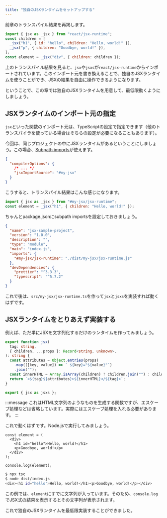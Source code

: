 ```yaml
---
title: "独自のJSXランタイムをセットアップする"
---
```


前章のトランスパイル結果を再掲します。

```js:dist/index.js
import { jsx as _jsx } from "react/jsx-runtime";
const children = [
  _jsx("h1", { id: "hello", children: "Hello, world!" }),
  _jsx("p", { children: "Goodbye, world!" }),
];
const element = _jsx("div", { children: children });
```

上のトランスパイル結果を見ると、`jsx`や`jsxs`が`react/jsx-runtime`からインポートされています。このインポート元を書き換えることで、独自のJSXランタイムを使うことができ、JSXの結果を自由に操作できるようになります。

ということで、この章では独自のJSXランタイムを用意して、最低限動くようにしましょう。

## JSXランタイムのインポート元の指定

`jsx`といった関数のインポート元は、TypeScriptの設定で指定できます（他のトランスパイラを使っている場合はそちらの設定が必要になることもあります）。

今回は、同じプロジェクトの中にJSXランタイムがあるということにしましょう。この場合、[Subpath imports](https://nodejs.org/api/packages.html#subpath-imports)が使えます。

```json:tsconfig.json
{
  "compilerOptions": {
    /* ... */
    "jsxImportSource": "#my-jsx"
  }
}
```

こうすると、トランスパイル結果はこんな感じになります。

```js:dist/index.js
import { jsx as _jsx } from "#my-jsx/jsx-runtime";
const element = _jsx("h1", { children: "Hello, world!" });
```

ちゃんとpackage.jsonにsubpath importsを設定しておきましょう。

```json:package.json
{
  "name": "jsx-sample-project",
  "version": "1.0.0",
  "description": "",
  "type": "module",
  "main": "index.js",
  "imports": {
    "#my-jsx/jsx-runtime": "./dist/my-jsx/jsx-runtime.js"
  },
  "devDependencies": {
    "prettier": "^3.3.3",
    "typescript": "^5.7.2"
  }
}
```

これで後は、`src/my-jsx/jsx-runtime.ts`を作って`jsx`と`jsxs`を実装すれば動くはずです。

## JSXランタイムをとりあえず実装する

例えば、ただ単にJSXを文字列化するだけのランタイムを作ってみましょう。

```ts:src/my-jsx/jsx-runtime.ts
export function jsx(
  tag: string,
  { children, ...props }: Record<string, unknown>,
): string {
  const attributes = Object.entries(props)
    .map(([key, value]) => ` ${key}="${value}"`)
    .join("");
  const innerHTML = Array.isArray(children) ? children.join("") : children;
  return `<${tag}${attributes}>${innerHTML}</${tag}>`;
}

export { jsx as jsxs };
```

:::message
これはHTML文字列のようなものを生成する関数ですが、エスケープ処理などは省略しています。実際にはエスケープ処理を入れる必要があります。
:::

これで動くはずです。Node.jsで実行してみましょう。

```ts:src/index.tsx
const element = (
  <div>
    <h1 id="hello">Hello, world!</h1>
    <p>Goodbye, world!</p>
  </div>
);

console.log(element);
```

```sh
$ npx tsc
$ node dist/index.js
<div><h1 id="hello">Hello, world!</h1><p>Goodbye, world!</p></div>
```

この例では、`element`にすでに文字列が入っています。そのため、`console.log`でJSX式の結果を表示するとその文字列が表示されます。

これで独自のJSXランタイムを最低限実装することができました。